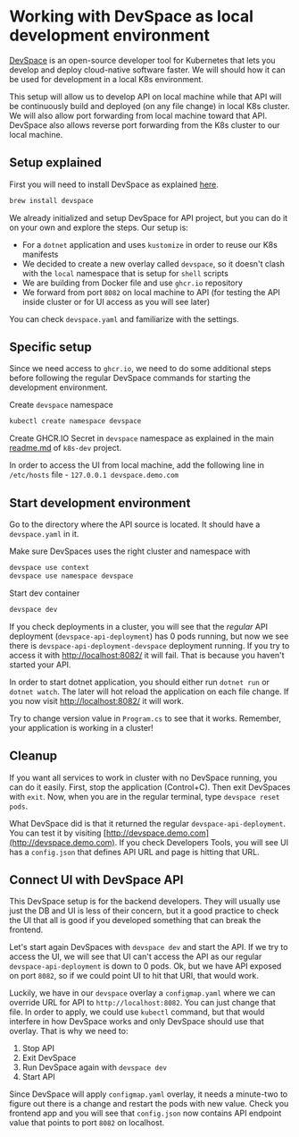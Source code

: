 # Working with DevSpace as local development environment

[DevSpace](https://devspace.sh) is an open-source developer tool for Kubernetes that lets you develop and deploy cloud-native software faster. We will should how it can be used for development in a local K8s environment.

This setup will allow us to develop API on local machine while that API will be continuously build and deployed (on any file change) in local K8s cluster. We will also allow port forwarding from local machine toward that API. DevSpace also allows reverse port forwarding from the K8s cluster to our local machine.

## Setup explained

First you will need to install DevSpace as explained [here](https://devspace.sh/docs/getting-started/installation?x0=3).

```bash
brew install devspace
```

We already initialized and setup DevSpace for API project, but you can do it on your own and explore the steps. Our setup is:

- For a `dotnet` application and uses `kustomize` in order to reuse our K8s manifests
- We decided to create a new overlay called `devspace`, so it doesn't clash with the `local` namespace that is setup for `shell` scripts
- We are building from Docker file and use `ghcr.io` repository
- We forward from port `8082` on local machine to API (for testing the API inside cluster or for UI access as you will see later)

You can check `devspace.yaml` and familiarize with the settings.

## Specific setup

Since we need access to `ghcr.io`, we need to do some additional steps before following the regular DevSpace commands for starting the development environment.

Create `devspace` namespace

```bash
kubectl create namespace devspace
```

Create GHCR.IO Secret in `devspace` namespace as explained in the main [readme.md](../readme.md) of `k8s-dev` project.

In order to access the UI from local machine, add the following line in `/etc/hosts` file - `127.0.0.1 devspace.demo.com`

## Start development environment

Go to the directory where the API source is located. It should have a `devspace.yaml` in it.

Make sure DevSpaces uses the right cluster and namespace with

```bash
devspace use context
devspace use namespace devspace
```

Start dev container

```bash
devspace dev
```

If you check deployments in a cluster, you will see that the *regular* API deployment (`devspace-api-deployment`) has 0 pods running, but now we see there is `devspace-api-deployment-devspace` deployment running. If you try to access it with [http://localhost:8082/](http://localhost:8082/) it will fail. That is because you haven't started your API.

In order to start dotnet application, you should either run `dotnet run` or `dotnet watch`. The later will hot reload the application on each file change. If you now visit [http://localhost:8082/](http://localhost:8082/) it will work.

Try to change version value in `Program.cs` to see that it works. Remember, your application is working in a cluster!

## Cleanup

If you want all services to work in cluster with no DevSpace running, you can do it easily. First, stop the application (Control+C). Then exit DevSpaces with `exit`. Now, when you are in the regular terminal, type `devspace reset pods`.

What DevSpace did is that it returned the regular `devspace-api-deployment`. You can test it by visiting [http://devspace.demo.com](http://devspace.demo.com). If you check Developers Tools, you will see UI has a `config.json` that defines API URL and page is hitting that URL.

## Connect UI with DevSpace API

This DevSpace setup is for the backend developers. They will usually use just the DB and UI is less of their concern, but it a good practice to check the UI that all is good if you developed something that can break the frontend.

Let's start again DevSpaces with `devspace dev` and start the API. If we try to access the UI, we will see that UI can't access the API as our regular `devspace-api-deployment` is down to 0 pods. Ok, but we have API exposed on port `8082`, so if we could point UI to hit that URI, that would work.

Luckily, we have in our `devspace` overlay a `configmap.yaml` where we can override URL for API to `http://localhost:8082`. You can just change that file. In order to apply, we could use `kubectl` command, but that would interfere in how DevSpace works and only DevSpace should use that overlay. That is why we need to:

1. Stop API
2. Exit DevSpace
3. Run DevSpace again with `devspace dev`
4. Start API

Since DevSpace will apply `configmap.yaml` overlay, it needs a minute-two to figure out there is a change and restart the pods with new value. Check you frontend app and you will see that `config.json` now contains API endpoint value that points to port `8082` on localhost.
